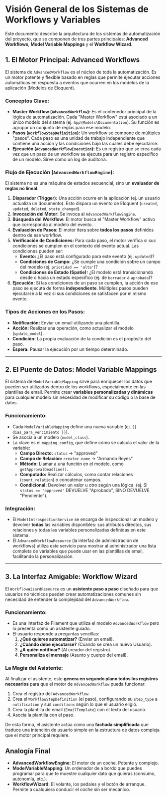 
# Visión General de los Sistemas de Workflows y Variables

Este documento describe la arquitectura de los sistemas de automatización del proyecto, que se componen de tres partes principales: **Advanced Workflows**, **Model Variable Mappings** y el **Workflow Wizard**.

## 1. El Motor Principal: Advanced Workflows

El sistema de `AdvancedWorkflow` es el núcleo de toda la automatización. Es un motor potente y flexible basado en reglas que permite ejecutar acciones automáticas en respuesta a eventos que ocurren en los modelos de la aplicación (Modelos de Eloquent).

### Conceptos Clave:

- **Master Workflow (`AdvancedWorkflow`):** Es el contenedor principal de la lógica de automatización. Cada "Master Workflow" está asociado a un único modelo del sistema (ej. `App\Models\Documentation`). Su función es agrupar un conjunto de reglas para ese modelo.
- **Pasos (`WorkflowStepDefinition`):** Un workflow se compone de múltiples "pasos". Cada paso es una unidad de trabajo independiente que contiene una acción y las condiciones bajo las cuales debe ejecutarse.
- **Ejecución (`AdvancedWorkflowExecution`):** Es un registro que se crea cada vez que un paso de un workflow se ejecuta para un registro específico de un modelo. Sirve como un log de auditoría.

### Flujo de Ejecución (`AdvancedWorkflowEngine`):

El sistema no es una máquina de estados secuencial, sino un **evaluador de reglas no lineal**.

1.  **Disparador (Trigger):** Una acción ocurre en la aplicación (ej. un usuario actualiza un documento). Esto dispara un evento de Eloquent (`created`, `updated`, `deleted`, `state_changed`).
2.  **Invocación del Motor:** Se invoca al `AdvancedWorkflowEngine`.
3.  **Búsqueda del Workflow:** El motor busca el "Master Workflow" activo que corresponda al modelo del evento.
4.  **Evaluación de Pasos:** El motor itera sobre **todos los pasos** definidos dentro de ese workflow.
5.  **Verificación de Condiciones:** Para cada paso, el motor verifica si sus condiciones se cumplen en el contexto del evento actual. Las condiciones pueden ser:
    -   **Evento:** ¿El paso está configurado para este evento (ej. `updated`)?
    -   **Condiciones de Campo:** ¿Se cumple una condición sobre un campo del modelo (ej. `prioridad == 'alta'`)?
    -   **Condiciones de Estado (Spatie):** ¿El modelo está transicionando desde o hacia un estado específico (ej. de `borrador` a `aprobado`)?
6.  **Ejecución:** Si las condiciones de un paso se cumplen, la acción de ese paso se ejecuta de forma **independiente**. Múltiples pasos pueden ejecutarse a la vez si sus condiciones se satisfacen por el mismo evento.

### Tipos de Acciones en los Pasos:

-   **Notificación:** Enviar un email utilizando una plantilla.
-   **Acción:** Realizar una operación, como actualizar el modelo (`update_model`).
-   **Condición:** La propia evaluación de la condición es el propósito del paso.
-   **Espera:** Pausar la ejecución por un tiempo determinado.

---

## 2. El Puente de Datos: Model Variable Mappings

El sistema de `ModelVariableMapping` sirve para enriquecer los datos que pueden ser utilizados dentro de los workflows, especialmente en las plantillas de email. Permite crear **variables personalizadas y dinámicas** para cualquier modelo sin necesidad de modificar su código o la base de datos.

### Funcionamiento:

-   Cada `ModelVariableMapping` define una nueva variable (ej. `{{ dias_para_vencimiento }}`).
-   Se asocia a un modelo (`model_class`).
-   La clave es el `mapping_config`, que define cómo se calcula el valor de la variable:
    -   **Campo Directo:** `status` -> "approved"
    -   **Campo de Relación:** `creator.name` -> "Armando Reyes"
    -   **Método:** Llamar a una función en el modelo, como `getApprovalDeadline()`.
    -   **Computado:** Realizar cálculos, como contar relaciones (`count_relation`) o concatenar campos.
    -   **Condicional:** Devolver un valor u otro según una lógica. (ej. SI `status == 'approved'` DEVUELVE "Aprobado", SINO DEVUELVE "Pendiente").

### Integración:

-   El `ModelIntrospectionService` se encarga de inspeccionar un modelo y devolver **todas** las variables disponibles: sus atributos directos, sus relaciones y todas las variables personalizadas definidas en este sistema.
-   El `AdvancedWorkflowResource` (la interfaz de administración de workflows) utiliza este servicio para mostrar al administrador una lista completa de variables que puede usar en las plantillas de email, facilitando la personalización.

---

## 3. La Interfaz Amigable: Workflow Wizard

El `WorkflowWizardResource` es un **asistente paso a paso** diseñado para que usuarios no técnicos puedan crear automatizaciones comunes sin necesidad de entender la complejidad del `AdvancedWorkflow`.

### Funcionamiento:

-   Es una interfaz de Filament que utiliza el modelo `AdvancedWorkflow` pero lo presenta como un asistente guiado.
-   El usuario responde a preguntas sencillas:
    1.  **¿Qué quieres automatizar?** (Enviar un email).
    2.  **¿Cuándo debe ejecutarse?** (Cuando se crea un nuevo Usuario).
    3.  **¿A quién notificar?** (Al creador del registro).
    4.  **Personaliza el mensaje** (Asunto y cuerpo del email).

### La Magia del Asistente:

Al finalizar el asistente, este **genera en segundo plano todos los registros necesarios** para que el motor de `AdvancedWorkflow` pueda funcionar:

1.  Crea el registro del `AdvancedWorkflow`.
2.  Crea el `WorkflowStepDefinition` (el paso), configurando su `step_type` a `notification` y sus `conditions` según lo que el usuario eligió.
3.  Crea la plantilla de email (`EmailTemplate`) con el texto del usuario.
4.  Asocia la plantilla con el paso.

De esta forma, el asistente actúa como una **fachada simplificada** que traduce una intención de usuario simple en la estructura de datos compleja que el motor principal requiere.

## Analogía Final

-   **AdvancedWorkflowEngine:** El motor de un coche. Potente y complejo.
-   **ModelVariableMapping:** Un ordenador de a bordo que puedes programar para que te muestre cualquier dato que quieras (consumo, autonomía, etc.).
-   **WorkflowWizard:** El volante, los pedales y el botón de arranque. Permite a cualquiera conducir el coche sin ser mecánico.
